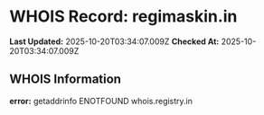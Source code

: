 # WHOIS Record: regimaskin.in

**Last Updated:** 2025-10-20T03:34:07.009Z
**Checked At:** 2025-10-20T03:34:07.009Z

## WHOIS Information

**error:** getaddrinfo ENOTFOUND whois.registry.in

